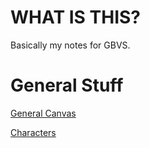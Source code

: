 # WHAT IS THIS?
Basically my notes for GBVS.

# General Stuff

[General Canvas](Canvas.md)

[Characters](./Characters/Characters.md)
